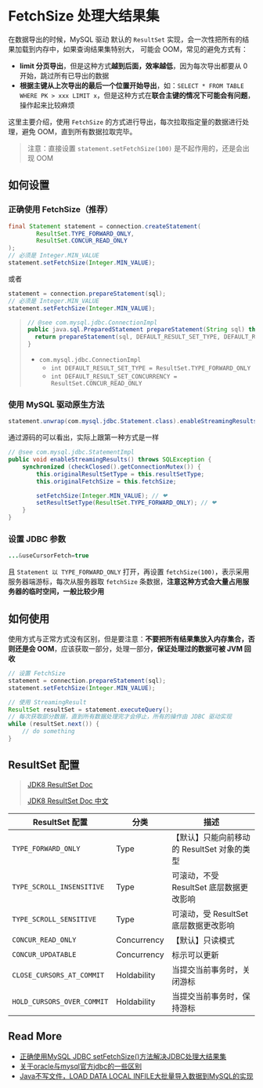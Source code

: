 # FetchSize 处理大结果集

在数据导出的时候，MySQL 驱动 默认的 `ResultSet` 实现，会一次性把所有的结果加载到内存中，如果查询结果集特别大， 可能会 OOM，常见的避免方式有：

- **limit 分页导出**，但是这种方式**越到后面，效率越低**，因为每次导出都要从 0 开始，跳过所有已导出的数据
- **根据主键从上次导出的最后一个位置开始导出**，如：`SELECT * FROM TABLE WHERE PK > xxx LIMIT x`，但是这种方式在**联合主键的情况下可能会有问题**，操作起来比较麻烦

这里主要介绍，使用 `FetchSize` 的方式进行导出，每次拉取指定量的数据进行处理，避免 OOM，直到所有数据拉取完毕。

> 注意：直接设置 `statement.setFetchSize(100)` 是不起作用的，还是会出现 OOM



## 如何设置

### 正确使用 FetchSize（推荐）

```java
final Statement statement = connection.createStatement(
        ResultSet.TYPE_FORWARD_ONLY,
        ResultSet.CONCUR_READ_ONLY
);
// 必须是 Integer.MIN_VALUE
statement.setFetchSize(Integer.MIN_VALUE);
```

或者 

```java
statement = connection.prepareStatement(sql);
// 必须是 Integer.MIN_VALUE
statement.setFetchSize(Integer.MIN_VALUE);
```


> ```java
> // @see com.mysql.jdbc.ConnectionImpl
> public java.sql.PreparedStatement prepareStatement(String sql) throws SQLException {
>   return prepareStatement(sql, DEFAULT_RESULT_SET_TYPE, DEFAULT_RESULT_SET_CONCURRENCY);
> }
> ```
>
> - `com.mysql.jdbc.ConnectionImpl`
>   - `int DEFAULT_RESULT_SET_TYPE = ResultSet.TYPE_FORWARD_ONLY`
>   - `int DEFAULT_RESULT_SET_CONCURRENCY = ResultSet.CONCUR_READ_ONLY`	



### 使用 MySQL 驱动原生方法

```java
statement.unwrap(com.mysql.jdbc.Statement.class).enableStreamingResults();
```

通过源码的可以看出，实际上跟第一种方式是一样

```java
// @see com.mysql.jdbc.StatementImpl
public void enableStreamingResults() throws SQLException {
    synchronized (checkClosed().getConnectionMutex()) {
        this.originalResultSetType = this.resultSetType;
        this.originalFetchSize = this.fetchSize;

        setFetchSize(Integer.MIN_VALUE); // ❤
        setResultSetType(ResultSet.TYPE_FORWARD_ONLY); // ❤
    }
}
```



### 设置  JDBC 参数

```java
...&useCursorFetch=true
```

且 `Statement 以 TYPE_FORWARD_ONLY` 打开，再设置 `fetchSize(100)`，表示采用服务器端游标，每次从服务器取 `fetchSize` 条数据，**注意这种方式会大量占用服务器的临时空间，一般比较少用**



## 如何使用

使用方式与正常方式没有区别，但是要注意：**不要把所有结果集放入内存集合，否则还是会 OOM**，应该获取一部分，处理一部分，**保证处理过的数据可被 JVM 回收**

```java
// 设置 FetchSize
statement = connection.prepareStatement(sql);
statement.setFetchSize(Integer.MIN_VALUE);

// 使用 StreamingResult
ResultSet resultSet = statement.executeQuery();
// 每次获取部分数据，直到所有数据处理完才会停止，所有的操作由 JDBC 驱动实现
while (resultSet.next()) {
    // do something       
}
```



## ResultSet 配置

> [JDK8 ResultSet Doc](https://docs.oracle.com/javase/8/docs/api/java/sql/ResultSet.html)
>
> [JDK8 ResultSet Doc 中文](http://www.matools.com/file/manual/jdk_api_1.8_google/index.html?overview-summary.html)

| ResultSet 配置             | 分类        | 描述                                        |
| -------------------------- | ----------- | ------------------------------------------- |
| `TYPE_FORWARD_ONLY`        | Type        | 【默认】只能向前移动的 ResultSet 对象的类型 |
| `TYPE_SCROLL_INSENSITIVE`  | Type        | 可滚动，不受 ResultSet 底层数据更改影响     |
| `TYPE_SCROLL_SENSITIVE`    | Type        | 可滚动，受 ResultSet 底层数据更改影响       |
| `CONCUR_READ_ONLY`         | Concurrency | 【默认】只读模式                            |
| `CONCUR_UPDATABLE`         | Concurrency | 标示可以更新                                |
| `CLOSE_CURSORS_AT_COMMIT`  | Holdability | 当提交当前事务时，关闭游标                  |
| `HOLD_CURSORS_OVER_COMMIT` | Holdability | 当提交当前事务时，保持游标                  |


## Read More

- [正确使用MySQL JDBC setFetchSize()方法解决JDBC处理大结果集](https://blog.csdn.net/seven_3306/article/details/9303879)
- [关于oracle与mysql官方jdbc的一些区别](https://blog.csdn.net/yzsind/article/details/7853029)
- [Java不写文件，LOAD DATA LOCAL INFILE大批量导入数据到MySQL的实现](https://blog.csdn.net/seven_3306/article/details/9237495)